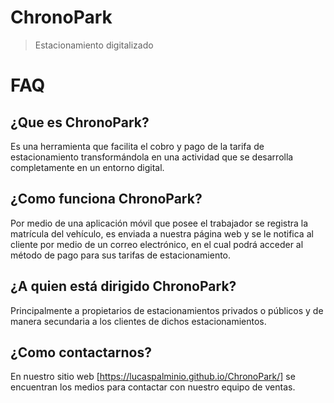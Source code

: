 # ChronoPark
> Estacionamiento digitalizado
# FAQ
## ¿Que es ChronoPark?
Es una herramienta que facilita el cobro y pago de la tarifa de estacionamiento transformándola en una actividad que se desarrolla completamente en un entorno digital.
## ¿Como funciona ChronoPark?
Por medio de una aplicación móvil que posee el trabajador se registra la matrícula del vehículo, es enviada a nuestra página web y se le notifica al cliente por medio de un correo electrónico, en el cual podrá acceder al método de pago para sus tarifas de estacionamiento.
## ¿A quien está dirigido ChronoPark?
Principalmente a propietarios de estacionamientos privados o públicos y de manera secundaria a los clientes de dichos estacionamientos.
## ¿Como contactarnos?
En nuestro sitio web [https://lucaspalminio.github.io/ChronoPark/] se encuentran los medios para contactar con nuestro equipo de ventas.
